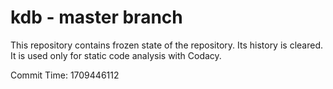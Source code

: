 # kdb - master branch

This repository contains frozen state of the repository.
Its history is cleared. It is used only for static code
analysis with Codacy.

Commit Time: 1709446112